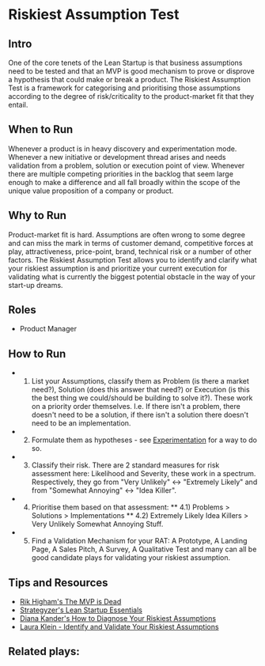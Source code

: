 # Riskiest Assumption Test

## Intro
One of the core tenets of the Lean Startup is that business assumptions need to be tested and that an MVP is good mechanism to prove or disprove a hypothesis that could make or break a product. The Riskiest Assumption Test is a framework for categorising and prioritising those assumptions according to the degree of risk/criticality to the product-market fit that they entail.

## When to Run
Whenever a product is in heavy discovery and experimentation mode. Whenever a new initiative or development thread arises and needs validation from a problem, solution or execution point of view. Whenever there are multiple competing priorities in the backlog that seem large enough to make a difference and all fall broadly within the scope of the unique value proposition of a company or product.

## Why to Run
Product-market fit is hard. Assumptions are often wrong to some degree and can miss the mark in terms of customer demand, competitive forces at play, attractiveness, price-point, brand, technical risk or a number of other factors. The Riskiest Assumption Test allows you to identify and clarify what your riskiest assumption is and prioritize your current execution for validating what is currently the biggest potential obstacle in the way of your start-up dreams.

## Roles
* Product Manager

## How to Run
* 1) List your Assumptions, classify them as Problem (is there a market need?), Solution (does this answer that need?) or Execution (is this the best thing we could/should be building to solve it?). These work on a priority order themselves. I.e. If there isn't a problem, there doesn't need to be a solution, if there isn't a solution there doesn't need to be an implementation.
* 2) Formulate them as hypotheses - see [Experimentation](https://github.com/colivetree/product-playbook/blob/master/experimentation.md) for a way to do so.
* 3) Classify their risk. There are 2 standard measures for risk assessment here: Likelihood and Severity, these work in a spectrum. Respectively, they go from "Very Unlikely" <-> "Extremely Likely" and from "Somewhat Annoying" <-> "Idea Killer".
* 4) Prioritise them based on that assessment:
** 4.1) Problems > Solutions > Implementations
** 4.2) Extremely Likely Idea Killers > Very Unlikely Somewhat Annoying Stuff.
* 5) Find a Validation Mechanism for your RAT: A Prototype, A Landing Page, A Sales Pitch, A Survey, A Qualitative Test and many can all be good candidate plays for validating your riskiest assumption.

## Tips and Resources
* [Rik Higham's The MVP is Dead](https://hackernoon.com/the-mvp-is-dead-long-live-the-rat-233d5d16ab02)
* [Strategyzer's Lean Startup Essentials](http://blog.strategyzer.com/posts/2015/4/23/5-lean-startup-essentials-to-reduce-risk-and-uncertainty)
* [Diana Kander's How to Diagnose Your Riskiest Assumptions](https://dkander.wordpress.com/2013/05/07/how-to-diagnose-your-riskiest-assumptions/)
* [Laura Klein - Identify and Validate Your Riskiest Assumptions](https://www.youtube.com/watch?v=SrzJqsedjC0)

## Related plays:
